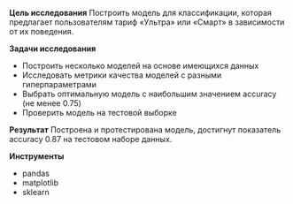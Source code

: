 **Цель исследования**
Построить модель для классификации, которая предлагает пользователям тариф «Ультра» или «Смарт» в зависимости от их поведения.

**Задачи исследования**
- Построить несколько моделей на основе имеющихся данных
- Исследовать метрики качества моделей с разными гиперпараметрами
- Выбрать оптимальную модель с наибольшим значением accuracy (не менее 0.75)
- Проверить модель на тестовой выборке

**Результат**
Построена и протестирована модель, достигнут показатель accuracy 0.87 на тестовом наборе данных.

**Инструменты**
- pandas
- matplotlib
- sklearn
